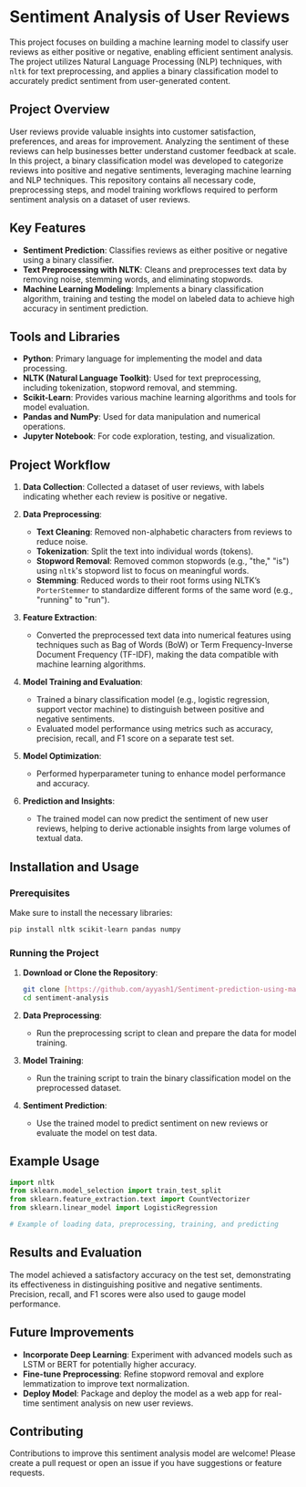 

# Sentiment Analysis of User Reviews

This project focuses on building a machine learning model to classify user reviews as either positive or negative, enabling efficient sentiment analysis. The project utilizes Natural Language Processing (NLP) techniques, with `nltk` for text preprocessing, and applies a binary classification model to accurately predict sentiment from user-generated content.

## Project Overview

User reviews provide valuable insights into customer satisfaction, preferences, and areas for improvement. Analyzing the sentiment of these reviews can help businesses better understand customer feedback at scale. In this project, a binary classification model was developed to categorize reviews into positive and negative sentiments, leveraging machine learning and NLP techniques. This repository contains all necessary code, preprocessing steps, and model training workflows required to perform sentiment analysis on a dataset of user reviews.

## Key Features

- **Sentiment Prediction**: Classifies reviews as either positive or negative using a binary classifier.
- **Text Preprocessing with NLTK**: Cleans and preprocesses text data by removing noise, stemming words, and eliminating stopwords.
- **Machine Learning Modeling**: Implements a binary classification algorithm, training and testing the model on labeled data to achieve high accuracy in sentiment prediction.

## Tools and Libraries

- **Python**: Primary language for implementing the model and data processing.
- **NLTK (Natural Language Toolkit)**: Used for text preprocessing, including tokenization, stopword removal, and stemming.
- **Scikit-Learn**: Provides various machine learning algorithms and tools for model evaluation.
- **Pandas and NumPy**: Used for data manipulation and numerical operations.
- **Jupyter Notebook**: For code exploration, testing, and visualization.

## Project Workflow

1. **Data Collection**: Collected a dataset of user reviews, with labels indicating whether each review is positive or negative.

2. **Data Preprocessing**:
   - **Text Cleaning**: Removed non-alphabetic characters from reviews to reduce noise.
   - **Tokenization**: Split the text into individual words (tokens).
   - **Stopword Removal**: Removed common stopwords (e.g., "the," "is") using `nltk`'s stopword list to focus on meaningful words.
   - **Stemming**: Reduced words to their root forms using NLTK’s `PorterStemmer` to standardize different forms of the same word (e.g., "running" to "run").

3. **Feature Extraction**:
   - Converted the preprocessed text data into numerical features using techniques such as Bag of Words (BoW) or Term Frequency-Inverse Document Frequency (TF-IDF), making the data compatible with machine learning algorithms.

4. **Model Training and Evaluation**:
   - Trained a binary classification model (e.g., logistic regression, support vector machine) to distinguish between positive and negative sentiments.
   - Evaluated model performance using metrics such as accuracy, precision, recall, and F1 score on a separate test set.

5. **Model Optimization**:
   - Performed hyperparameter tuning to enhance model performance and accuracy.

6. **Prediction and Insights**:
   - The trained model can now predict the sentiment of new user reviews, helping to derive actionable insights from large volumes of textual data.

## Installation and Usage

### Prerequisites

Make sure to install the necessary libraries:

```bash
pip install nltk scikit-learn pandas numpy
```

### Running the Project

1. **Download or Clone the Repository**:
   ```bash
   git clone [https://github.com/ayyash1/Sentiment-prediction-using-machine-learning.git]
   cd sentiment-analysis
   ```

2. **Data Preprocessing**:
   - Run the preprocessing script to clean and prepare the data for model training.

3. **Model Training**:
   - Run the training script to train the binary classification model on the preprocessed dataset.

4. **Sentiment Prediction**:
   - Use the trained model to predict sentiment on new reviews or evaluate the model on test data.

## Example Usage

```python
import nltk
from sklearn.model_selection import train_test_split
from sklearn.feature_extraction.text import CountVectorizer
from sklearn.linear_model import LogisticRegression

# Example of loading data, preprocessing, training, and predicting
```

## Results and Evaluation

The model achieved a satisfactory accuracy on the test set, demonstrating its effectiveness in distinguishing positive and negative sentiments. Precision, recall, and F1 scores were also used to gauge model performance.

## Future Improvements

- **Incorporate Deep Learning**: Experiment with advanced models such as LSTM or BERT for potentially higher accuracy.
- **Fine-tune Preprocessing**: Refine stopword removal and explore lemmatization to improve text normalization.
- **Deploy Model**: Package and deploy the model as a web app for real-time sentiment analysis on new user reviews.

## Contributing

Contributions to improve this sentiment analysis model are welcome! Please create a pull request or open an issue if you have suggestions or feature requests.


